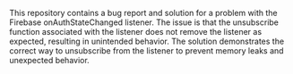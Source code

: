 This repository contains a bug report and solution for a problem with the Firebase onAuthStateChanged listener. The issue is that the unsubscribe function associated with the listener does not remove the listener as expected, resulting in unintended behavior. The solution demonstrates the correct way to unsubscribe from the listener to prevent memory leaks and unexpected behavior.